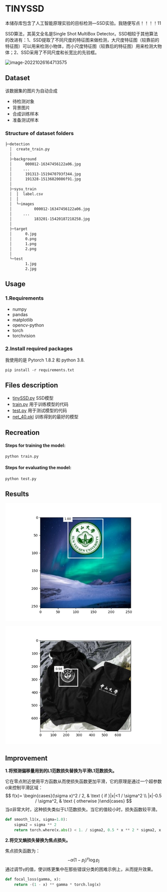 # TINYSSD

本储存库包含了人工智能原理实验的目标检测—SSD实验。我随便写点！！！！11

SSD算法，其英文全名是Single Shot MultiBox Detector。SSD相较于其他算法的改进有：1、SSD提取了不同尺度的特征图来做检测，大尺度特征图（较靠前的特征图）可以用来检测小物体，而小尺度特征图（较靠后的特征图）用来检测大物体；2、SSD采用了不同尺度和长宽比的先验框。

![image-20221026164713575](https://camo.githubusercontent.com/83075abd095eb72e0128d2fffda781afbd8849864ad72a2fa1d596f9dd1f951d/68747470733a2f2f696d672e656e6465726667612e636e2f696d672f696d6167652d32303232313031383133333433313937332e706e67)

## Dataset

该数据集的图片为自动合成

- 待检测对象
- 背景图片
- 合成训练样本
- 准备测试样本 

### Structure of dataset folders

```
├─detection
  │  create_train.py
  │  
  ├─background
  │      000012-16347456122a06.jpg
  │	    ...
  │      191313-1519470793f344.jpg
  │      191328-15136820086f91.jpg
  │      
  ├─sysu_train
  │  │  label.csv
  │  │  
  │  └─images
  │          000012-16347456122a06.jpg
  │		...
  │          183201-15420187218258.jpg
  │          
  ├─target
  │      0.jpg
  │      0.png
  │      1.png
  │      2.png
  │      
  └─test
         1.jpg
         2.jpg
```

## Usage

### 1.Requirements

- numpy
- pandas
- matplotlib
- opencv-python
- torch
- torchvision

### 2.Install required packages

我使用的是 Pytorch 1.8.2 和 python 3.8.

```shell
pip install -r requirements.txt
```



## Files description

- [tinySSD.py](https://github.com/Notonion/TinySSD/blob/master/tinySSD.py)
  SSD模型
- [train.py](https://github.com/Notonion/TinySSD/blob/master/train.py)
  用于训练模型的代码
- [test.py](https://github.com/Notonion/TinySSD/blob/master/test.py)
  用于测试模型的代码
- [net_40.pkl](https://github.com/Notonion/TinySSD/blob/main/checkpoint/net_40.pkl)
  训练得到的最好的模型



## Recreation

#### Steps for training the model:

```shell
python train.py
```

#### Steps for evaluating the model:

```shell
python test.py
```



## Results

![183156-14957947167a16](183156-14957947167a16.jpg)

![R-C](R-C.jpg)

## Improvement

**1.将预测偏移量用到的L1范数损失替换为平滑L1范数损失。**

它在零点附近使用平方函数从而使损失函数更加平滑，它的原理是通过一个超参数σ来控制平滑区域：
$$
f(x)= \begin{cases}(\sigma x)^2 / 2, & \text { if }|x|<1 / \sigma^2 \\ |x|-0.5 / \sigma^2, & \text { otherwise }\end{cases}
$$
当σ非常大时，这种损失类似于L1范数损失。当它的值较小时，损失函数较平滑。

```python
def smooth_l1(x, sigma=1.0):
    sigma2 = sigma ** 2
    return torch.where(x.abs() < 1. / sigma2, 0.5 * x ** 2 * sigma2, x.abs() - 0.5 / sigma2)
```

**2.将交叉熵损失替换为焦点损失。**

焦点损失函数为：
$$
-\alpha\left(1-p_j\right)^\gamma \log p_j
$$
通过调节γ的值，使训练更集中在那些错误分类的困难示例上，从而提升效果。

```python
def focal_loss(gamma, x):
    return -(1 - x) ** gamma * torch.log(x)
```

